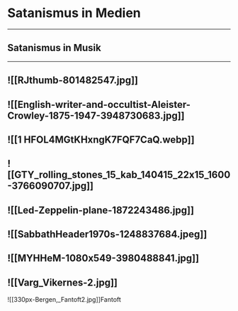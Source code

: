 # Satanismus in Medien
---
## Satanismus in Musik
---
![[RJthumb-801482547.jpg]]
---
![[English-writer-and-occultist-Aleister-Crowley-1875-1947-3948730683.jpg]]
---
![[1 HFOL4MGtKHxngK7FQF7CaQ.webp]]
---
![[GTY_rolling_stones_15_kab_140415_22x15_1600-3766090707.jpg]]
---
![[Led-Zeppelin-plane-1872243486.jpg]]
---
![[SabbathHeader1970s-1248837684.jpeg]]
---
![[MYHHeM-1080x549-3980488841.jpg]]
---
![[Varg_Vikernes-2.jpg]]
---
![[330px-Bergen,_Fantoft2.jpg]]Fantoft 